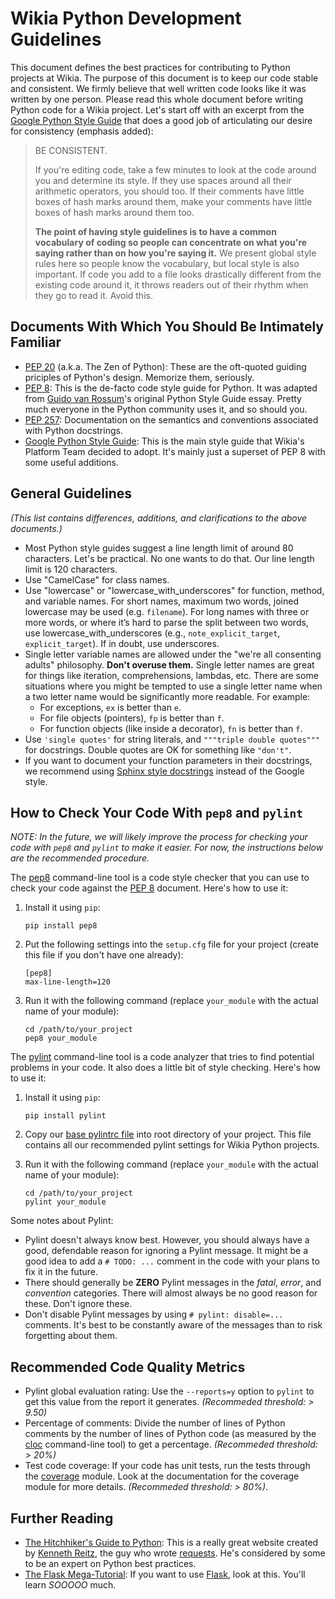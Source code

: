 # Wikia Python Development Guidelines

This document defines the best practices for contributing to Python projects at Wikia. The purpose
of this document is to keep our code stable and consistent. We firmly believe that well written code
looks like it was written by one person. Please read this whole document before writing Python code
for a Wikia project. Let's start off with an excerpt from the [Google Python Style Guide] that does
a good job of articulating our desire for consistency (emphasis added):

> BE CONSISTENT.
>
> If you're editing code, take a few minutes to look at the code around you and determine its style.
> If they use spaces around all their arithmetic operators, you should too. If their comments have
> little boxes of hash marks around them, make your comments have little boxes of hash marks around
> them too.
>
> **The point of having style guidelines is to have a common vocabulary of coding so people can
> concentrate on what you're saying rather than on how you're saying it.** We present global style
> rules here so people know the vocabulary, but local style is also important. If code you add to a
> file looks drastically different from the existing code around it, it throws readers out of their
> rhythm when they go to read it. Avoid this.

## Documents With Which You Should Be Intimately Familiar

* [PEP 20] (a.k.a. The Zen of Python): These are the oft-quoted guiding priciples of Python's
  design. Memorize them, seriously.
* [PEP 8]: This is the de-facto code style guide for Python. It was adapted from
  [Guido van Rossum]'s original Python Style Guide essay. Pretty much everyone in the Python
  community uses it, and so should you.
* [PEP 257]: Documentation on the semantics and conventions associated with Python docstrings.
* [Google Python Style Guide]: This is the main style guide that Wikia's Platform Team decided to
  adopt. It's mainly just a superset of PEP 8 with some useful additions.

## General Guidelines

_(This list contains differences, additions, and clarifications to the above documents.)_

* Most Python style guides suggest a line length limit of around 80 characters. Let's be practical.
  No one wants to do that. Our line length limit is 120 characters.
* Use "CamelCase" for class names.
* Use "lowercase" or "lowercase_with_underscores" for function, method, and variable names. For
  short names, maximum two words, joined lowercase may be used (e.g. `filename`). For long names
  with three or more words, or where it’s hard to parse the split between two words, use
  lowercase_with_underscores (e.g., `note_explicit_target`, `explicit_target`). If in doubt, use
  underscores.
* Single letter variable names are allowed under the "we're all consenting adults" philosophy.
  **Don't overuse them.** Single letter names are great for things like iteration, comprehensions,
  lambdas, etc. There are some situations where you might be tempted to use a single letter name
  when a two letter name would be significantly more readable. For example:
    * For exceptions, `ex` is better than `e`.
    * For file objects (pointers), `fp` is better than `f`.
    * For function objects (like inside a decorator), `fn` is better than `f`.
* Use `'single quotes'` for string literals, and `"""triple double quotes"""` for docstrings. Double
  quotes are OK for something like `"don't"`.
* If you want to document your function parameters in their docstrings, we recommend using
  [Sphinx style docstrings] instead of the Google style.

## How to Check Your Code With `pep8` and `pylint`

_NOTE: In the future, we will likely improve the process for checking your code with `pep8` and
`pylint` to make it easier. For now, the instructions below are the recommended procedure._

The [pep8] command-line tool is a code style checker that you can use to check your code against
the [PEP 8] document. Here's how to use it:

1. Install it using `pip`:

   ```
   pip install pep8
   ```

1. Put the following settings into the `setup.cfg` file for your project (create this file if you
   don't have one already):

   ```
   [pep8]
   max-line-length=120
   ```

1. Run it with the following command (replace `your_module` with the actual name of your module):

   ```
   cd /path/to/your_project
   pep8 your_module
   ```

The [pylint] command-line tool is a code analyzer that tries to find potential problems in your
code. It also does a little bit of style checking. Here's how to use it:

1. Install it using `pip`:

   ```
   pip install pylint
   ```

1. Copy our [base pylintrc file] into root directory of your project. This file contains all our
   recommended pylint settings for Wikia Python projects.
1. Run it with the following command (replace `your_module` with the actual name of your module):

   ```
   cd /path/to/your_project
   pylint your_module
   ```

Some notes about Pylint:

* Pylint doesn't always know best. However, you should always have a good, defendable reason for
  ignoring a Pylint message. It might be a good idea to add a `# TODO: ...` comment in the code with
  your plans to fix it in the future.
* There should generally be **ZERO** Pylint messages in the _fatal_, _error_, and _convention_
  categories. There will almost always be no good reason for these. Don't ignore these.
* Don't disable Pylint messages by using `# pylint: disable=...` comments. It's best to be
  constantly aware of the messages than to risk forgetting about them.

## Recommended Code Quality Metrics

* Pylint global evaluation rating: Use the `--reports=y` option to `pylint` to get this value
  from the report it generates. _(Recommeded threshold: > 9.50)_
* Percentage of comments: Divide the number of lines of Python comments by the number of lines
  of Python code (as measured by the [cloc] command-line tool) to get a percentage.
  _(Recommeded threshold: > 20%)_
* Test code coverage: If your code has unit tests, run the tests through the [coverage] module. Look
  at the documentation for the coverage module for more details. _(Recommeded threshold: > 80%)_.

## Further Reading

* [The Hitchhiker's Guide to Python]: This is a really great website created by [Kenneth Reitz],
  the guy who wrote [requests]. He's considered by some to be an expert on Python best practices.
* [The Flask Mega-Tutorial]: If you want to use [Flask], look at this. You'll learn _SOOOOO_ much.


[Google Python Style Guide]: http://google-styleguide.googlecode.com/svn/trunk/pyguide.html
[PEP 8]: http://www.python.org/dev/peps/pep-0008/
[PEP 20]: http://www.python.org/dev/peps/pep-0020/
[PEP 257]: http://www.python.org/dev/peps/pep-0257/
[Guido van Rossum]: http://en.wikipedia.org/wiki/Guido_van_Rossum
[Sphinx style docstrings]: https://pythonhosted.org/an_example_pypi_project/sphinx.html#full-code-example
[pep8]: https://github.com/jcrocholl/pep8
[pylint]: http://www.pylint.org/
[base pylintrc file]: https://github.com/Wikia/python-wikiautils/blob/master/pylintrc
[cloc]: http://cloc.sourceforge.net/
[coverage]: http://nedbatchelder.com/code/coverage/
[The Hitchhiker's Guide to Python]: http://docs.python-guide.org/en/latest/
[Kenneth Reitz]: http://kennethreitz.org/software/
[requests]: http://docs.python-requests.org/en/latest/
[The Flask Mega-Tutorial]: http://blog.miguelgrinberg.com/post/the-flask-mega-tutorial-part-i-hello-world
[Flask]: http://flask.pocoo.org/
